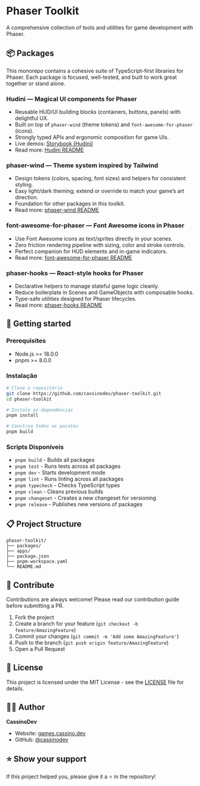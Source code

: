 # Phaser Toolkit

A comprehensive collection of tools and utilities for game development with Phaser.

## 📦 Packages

This monorepo contains a cohesive suite of TypeScript-first libraries for Phaser. Each package is focused, well-tested, and built to work great together or stand alone.

### Hudini — Magical UI components for Phaser

- Reusable HUD/UI building blocks (containers, buttons, panels) with delightful UX.
- Built on top of `phaser-wind` (theme tokens) and `font-awesome-for-phaser` (icons).
- Strongly typed APIs and ergonomic composition for game UIs.
- Live demos: [Storybook (Hudini)](https://renatocassino.github.io/phaser-toolkit/?path=/story/hudini--index)
- Read more: [Hudini README](https://github.com/renatocassino/phaser-toolkit/tree/main/packages/hudini#readme)

### phaser-wind — Theme system inspired by Tailwind

- Design tokens (colors, spacing, font sizes) and helpers for consistent styling.
- Easy light/dark theming; extend or override to match your game’s art direction.
- Foundation for other packages in this toolkit.
- Read more: [phaser-wind README](https://github.com/renatocassino/phaser-toolkit/tree/main/packages/phaser-wind#readme)

### font-awesome-for-phaser — Font Awesome icons in Phaser

- Use Font Awesome icons as text/sprites directly in your scenes.
- Zero friction rendering pipeline with sizing, color and stroke controls.
- Perfect companion for HUD elements and in-game indicators.
- Read more: [font-awesome-for-phaser README](https://github.com/renatocassino/phaser-toolkit/tree/main/packages/font-awesome-for-phaser#readme)

### phaser-hooks — React-style hooks for Phaser

- Declarative helpers to manage stateful game logic cleanly.
- Reduce boilerplate in Scenes and GameObjects with composable hooks.
- Type-safe utilities designed for Phaser lifecycles.
- Read more: [phaser-hooks README](https://github.com/renatocassino/phaser-toolkit/tree/main/packages/phaser-hooks#readme)

## 🚀 Getting started

### Prerequisites

- Node.js >= 18.0.0
- pnpm >= 8.0.0

### Instalação

```bash
# Clone o repositório
git clone https://github.com/cassinodev/phaser-toolkit.git
cd phaser-toolkit

# Instale as dependências
pnpm install

# Construa todos os pacotes
pnpm build
```

### Scripts Disponíveis

- `pnpm build` - Builds all packages
- `pnpm test` - Runs tests across all packages
- `pnpm dev` - Starts development mode
- `pnpm lint` - Runs linting across all packages
- `pnpm typecheck` - Checks TypeScript types
- `pnpm clean` - Cleans previous builds
- `pnpm changeset` - Creates a new changeset for versioning
- `pnpm release` - Publishes new versions of packages

## 📋 Project Structure

```
phaser-toolkit/
├── packages/
├── apps/
├── package.json
├── pnpm-workspace.yaml
└── README.md
```

## 🤝 Contribute

Contributions are always welcome! Please read our contribution guide before submitting a PR.

1. Fork the project
2. Create a branch for your feature (`git checkout -b feature/AmazingFeature`)
3. Commit your changes (`git commit -m 'Add some AmazingFeature'`)
4. Push to the branch (`git push origin feature/AmazingFeature`)
5. Open a Pull Request

## 📄 License

This project is licensed under the MIT License - see the [LICENSE](LICENSE) file for details.

## 👨‍💻 Author

**CassinoDev**

- Website: [games.cassino.dev](https://games.cassino.dev)
- GitHub: [@cassinodev](https://github.com/cassinodev)

## ⭐ Show your support

If this project helped you, please give it a ⭐ in the repository!
